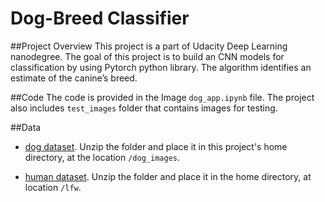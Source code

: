 # Dog-Breed Classifier

##Project Overview
This project is a part of Udacity Deep Learning nanodegree. The goal of this project is to build an CNN models for classification by using Pytorch python library. The algorithm identifies an estimate of the canine’s breed.


##Code
The code is provided in the Image `dog_app.ipynb` file. The project also includes `test_images` folder that contains images for testing.


##Data

* [dog dataset](https://s3-us-west-1.amazonaws.com/udacity-aind/dog-project/dogImages.zip).  Unzip the folder and place it in this project's home directory, at the location `/dog_images`. 

* [human dataset](https://s3-us-west-1.amazonaws.com/udacity-aind/dog-project/lfw.zip).  Unzip the folder and place it in the home directory, at location `/lfw`.  